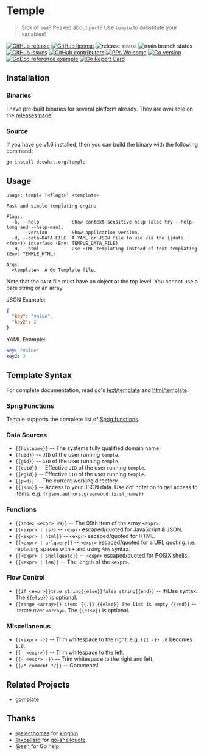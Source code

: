 # Temple

> Sick of `sed`? Peaked about `perl`? Use `temple` to substitute your variables!

[![GitHub release](https://img.shields.io/github/release/docwhat/temple.svg)](https://github.com/docwhat/temple/releases)
[![GitHub license](https://img.shields.io/github/license/docwhat/temple)](https://github.com/docwhat/temple/blob/master/LICENSE)
![release status](https://github.com/docwhat/temple/actions/workflows/release.yaml/badge.svg)
![main branch status](https://github.com/docwhat/temple/actions/workflows/checks.yaml/badge.svg?branch=main&event=push)
[![GitHub issues](https://img.shields.io/github/issues/docwhat/temple.svg)](https://github.com/docwhat/temple/issues)
[![GitHub contributors](https://img.shields.io/github/contributors/docwhat/temple.svg)](https://GitHub.com/docwhat/temple/graphs/contributors/)
[![PRs Welcome](https://img.shields.io/badge/PRs-welcome-brightgreen.svg?style=flat-square)](http://makeapullrequest.com)
[![Go version](https://img.shields.io/github/go-mod/go-version/docwhat/temple.svg)](https://github.com/docwhat/temple)
[![GoDoc reference example](https://img.shields.io/badge/godoc-reference-blue.svg)](https://godoc.org/docwhat.org/temple)
[![Go Report Card](https://goreportcard.com/badge/github.com/docwhat/temple)](https://goreportcard.com/report/docwhat.org/temple)


## Installation

### Binaries

I have pre-built binaries for several platform already. They are available on the [releases page](https://github.com/docwhat/temple/releases).

### Source

If you have go v1.6 installed, then you can build the binary with the following command:

```bash
go install docwhat.org/temple
```

## Usage

    usage: temple [<flags>] <template>

    Fast and simple templating engine

    Flags:
      -h, --help            Show context-sensitive help (also try --help-long and --help-man).
          --version         Show application version.
      -d, --data=DATA-FILE  A YAML or JSON file to use via the {{data.<foo>}} interface (Env: TEMPLE_DATA_FILE)
      -H, --html            Use HTML templating instead of text templating (Env: TEMPLE_HTML)

    Args:
      <template>  A Go Template file.

Note that the `DATA` file must have an object at the top level. You cannot use a bare string or an array.

JSON Example:

```json
{
  "key": "value",
  "key2": 2
}
```

YAML Example:

```yaml
key: "value"
key2: 2
```

## Template Syntax

For complete documentation, read go's [text/template](https://golang.org/pkg/text/template/) and [html/template](https://golang.org/pkg/html/template/).

### Sprig Functions

Temple supports the complete list of [Sprig functions](http://masterminds.github.io/sprig/).

### Data Sources

* `{{hostname}}` -- The systems fully qualified domain name.
* `{{uid}}` -- `UID` of the user running `temple`.
* `{{gid}}` -- `GID` of the user running `temple`.
* `{{euid}}` -- Effective `UID` of the user running `temple`.
* `{{egid}}` -- Effective `GID` of the user running `temple`.
* `{{pwd}}` -- The current working directory.
* `{{json}}` -- Access to your JSON data. Use dot notation to get access to items. e.g. `{{json.authors.greenwood.first_name}}`

### Functions

* `{{index <expr> 99}}` -- The 99th item of the array `<expr>`.
* `{{<expr> | js}}` -- `<expr>` escaped/quoted for JavaScript & JSON.
* `{{<expr> | html}}` -- `<expr>` escaped/quoted for HTML.
* `{{<expr> | urlquery}}` -- `<expr>` escaped/quoted for a URL quoting. i.e. replacing spaces with `+` and using `%NN` syntax.
* `{{<expr> | shellquote}}` -- `<expr>` escaped/quoted for POSIX shells.
* `{{<expr> | len}}` -- The length of the `<expr>`.

### Flow Control

* `{{if <expr>}}true string{{else}}false string{{end}}` -- If/Else syntax. The `{{else}}` is optional.
* `{{range <array>}} item: {{.}} {{else}} The list is empty {{end}}` -- Iterate over `<array>`. The `{{else}}` is optional.

### Miscellaneous

* `{{<expr> -}}` -- Trim whitespace to the right. e.g. `{{1 -}} .0` becomes `1.0`.
* `{{- <expr>}}` -- Trim whitespace to the left.
* `{{- <expr> -}}` -- Trim whitespace to the right and left.
* `{{/* comment */}}` -- Comments!

## Related Projects

* [gomplate](https://github.com/hairyhenderson/gomplate)

## Thanks

* [@alecthomas](https://github.com/alecthomas) for [kingpin](https://github.com/alecthomas/kingpin)
* [@kballard](https://github.com/kballard) for [go-shellquote](https://github.com/kballard/go-shellquote)
* [@seh](https://github.com/seh) for Go help
